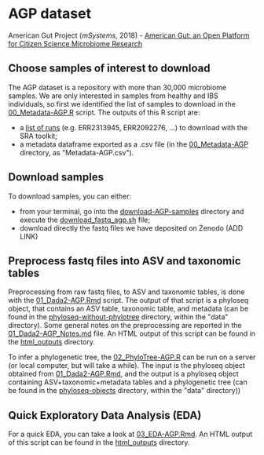 # AGP dataset
American Gut Project (_mSystems_, 2018) - [American Gut: an Open Platform for Citizen Science Microbiome Research][1]

[1]: https://journals.asm.org/doi/full/10.1128/mSystems.00031-18#DC1


## Choose samples of interest to download

The AGP dataset is a repository with more than 30,000 microbiome samples. We are only interested in samples from healthy and IBS individuals, so first we identified the list of samples to download in the [00_Metadata-AGP.R](00_Metadata-AGP.R) script.
The outputs of this R script are:
- a [list of runs](download-samples/list_files_agp.txt) (e.g. ERR2313945, ERR2092276, ...) to download with the SRA toolkit;
- a metadata dataframe exported as a .csv file (in the [00_Metadata-AGP](00_Metadata-AGP/) directory, as "Metadata-AGP.csv").


## Download samples

To download samples, you can either:
- from your terminal, go into the [download-AGP-samples](download-AGP-samples/) directory and execute the [download_fastq_agp.sh](download-AGP-samples/download_fastq_agp.sh) file;
- download directly the fastq files we have deposited on Zenodo (ADD LINK)


## Preprocess fastq files into ASV and taxonomic tables

Preprocessing from raw fastq files, to ASV and taxonomic tables, is done with the [01_Dada2-AGP.Rmd](01_Dada2-AGP.Rmd) script. The output of that script is a phyloseq object, that contains an ASV table, taxonomic table, and metadata (can be found in the [phyloseq-without-phylotree](../../../data/phyloseq-objects/phyloseq-without-phylotree/) directory, within the "data" directory). Some general notes on the preprocessing are reported in the [01_Dada2-AGP_Notes.md](01_Dada2-AGP_Notes.md) file. An HTML output of this script can be found in the [html_outputs](./html_outputs/) directory.

To infer a phylogenetic tree, the [02_PhyloTree-AGP.R](02_PhyloTree-AGP.R) can be run on a server (or local computer, but will take a while). The input is the phyloseq object obtained from [01_Dada2-AGP.Rmd](01_Dada2-AGP.Rmd), and the output is a phyloseq object containing ASV+taxonomic+metadata tables and a phylogenetic tree (can be found in the [phyloseq-objects](../../../data/phyloseq-objects/) directory, within the "data" directory))


## Quick Exploratory Data Analysis (EDA)

For a quick EDA, you can take a look at [03_EDA-AGP.Rmd](03_EDA-AGP.Rmd). An HTML output of this script can be found in the [html_outputs](./html_outputs/) directory.